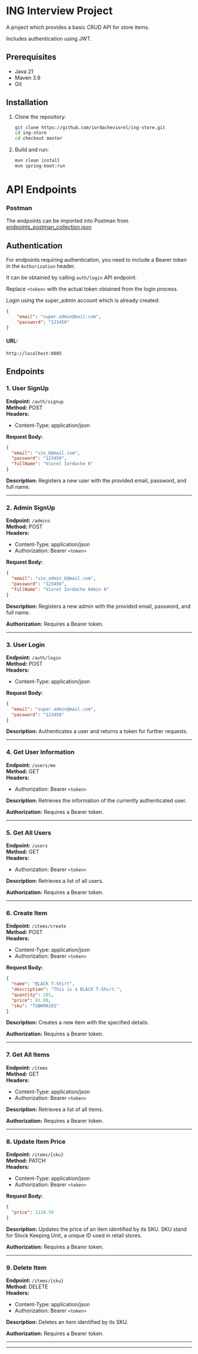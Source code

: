 # **ING Interview Project**

A project which provides a basic CRUD API for store items.

Includes authentication using JWT.

## **Prerequisites**
- Java 21
- Maven 3.9
- Git

## **Installation**

  1. Clone the repository:
     ```bash
     git clone https://github.com/iordacheviorel/ing-store.git
     cd ing-store
     cd checkout master
     ```
  2. Build and run:
     ```bash
     mvn clean install
     mvn spring-boot:run
     ```

# API Endpoints

### Postman
The endpoints can be imported into Postman from
[endpoints_postman_collection.json](endpoints_postman_collection.json)


## Authentication

For endpoints requiring authentication, you need to include a Bearer token in the `Authorization` header.

It can be obtained by calling `auth/login` API endpoint.

Replace `<token>` with the actual token obtained from the login process.

Login using the super_admin account which is already created:
```json
{
    "email": "super.admin@mail.com",
    "password": "123456"
}
```

#### **URL:**
```
http://localhost:8005
```

## Endpoints

### 1. User SignUp

**Endpoint:** `/auth/signup`  
**Method:** POST  
**Headers:**
- Content-Type: application/json

**Request Body:**

```json
{
  "email": "vio_6@mail.com",
  "password": "123456",
  "fullName": "Viorel Iordache 6"
}
```

**Description:** Registers a new user with the provided email, password, and full name.

---

### 2. Admin SignUp

**Endpoint:** `/admins`  
**Method:** POST  
**Headers:**
- Content-Type: application/json
- Authorization: Bearer `<token>`

**Request Body:**

```json
{
  "email": "vio_admin_6@mail.com",
  "password": "123456",
  "fullName": "Viorel Iordache Admin 6"
}
```

**Description:** Registers a new admin with the provided email, password, and full name.



**Authorization:** Requires a Bearer token.

---

### 3. User Login

**Endpoint:** `/auth/login`  
**Method:** POST  
**Headers:**
- Content-Type: application/json

**Request Body:**

```json
{
  "email": "super.admin@mail.com",
  "password": "123456"
}
```

**Description:** Authenticates a user and returns a token for further requests.

---

### 4. Get User Information

**Endpoint:** `/users/me`  
**Method:** GET  
**Headers:**
- Authorization: Bearer `<token>`

**Description:** Retrieves the information of the currently authenticated user.

**Authorization:** Requires a Bearer token.

---

### 5. Get All Users

**Endpoint:** `/users`  
**Method:** GET  
**Headers:**
- Authorization: Bearer `<token>`

**Description:** Retrieves a list of all users.

**Authorization:** Requires a Bearer token.

---

### 6. Create Item

**Endpoint:** `/items/create`  
**Method:** POST  
**Headers:**
- Content-Type: application/json
- Authorization: Bearer `<token>`

**Request Body:**

```json
{
  "name": "BLACK T-Shirt",
  "description": "This is a BLACK T-Shirt.",
  "quantity": 101,
  "price": 91.99,
  "sku": "TSBKMA101"
}
```

**Description:** Creates a new item with the specified details.

**Authorization:** Requires a Bearer token.

---

### 7. Get All Items

**Endpoint:** `/items`  
**Method:** GET  
**Headers:**
- Content-Type: application/json
- Authorization: Bearer `<token>`

**Description:** Retrieves a list of all items.

**Authorization:** Requires a Bearer token.

---

### 8. Update Item Price

**Endpoint:** `/items/{sku}`  
**Method:** PATCH  
**Headers:**
- Content-Type: application/json
- Authorization: Bearer `<token>`

**Request Body:**

```json
{
  "price": 1110.50
}
```

**Description:** Updates the price of an item identified by its SKU. 
SKU stand for Stock Keeping Unit, a unique ID used in retail stores.

**Authorization:** Requires a Bearer token.

---

### 9. Delete Item

**Endpoint:** `/items/{sku}`  
**Method:** DELETE  
**Headers:**
- Content-Type: application/json
- Authorization: Bearer `<token>`

**Description:** Deletes an item identified by its SKU.

**Authorization:** Requires a Bearer token.

---



---